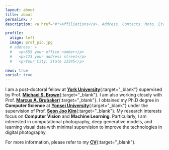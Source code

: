 ```yaml
---
layout: about
title: about
permalink: /
description: <a href="#">Affiliations</a>. Address. Contacts. Moto. Etc.

profile:
  align: left
  image: prof_pic.jpg
  # address: >
  #   <p>555 your office number</p>
  #   <p>123 your address street</p>
  #   <p>Your City, State 12345</p>

news: true
social: true
---
```


I am a post-doctoral fellow at [**York University**](https://www.yorku.ca){:target="\_blank"} supervised by Prof. [**Michael S. Brown**](http://www.cse.yorku.ca/~mbrown){:target="\_blank"}. I am also working closely with Prof. [**Marcus A. Brubaker**](https://mbrubake.github.io){:target="\_blank"}. I obtained my Ph.D degree in **Computer Science** at [**Yonsei University**](https://www.yonsei.ac.kr){:target="\_blank"} under the supervision of Prof. [**Seon Joo Kim**](https://sites.google.com/site/seonjookim){:target="\_blank"}. My research interests focus on **Computer Vision** and **Machine Learning**. Particularly, I am interested in computational photography, deep generative models, and learning visual data with minimal supervision to improve the technologies in digital photography.

For more information, please refer to my [**CV**](assets/pdf/CV_SeonghyeonNam.pdf){:target="\_blank"}.
